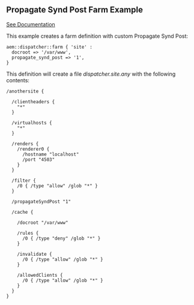 
## Propagate Synd Post Farm Example

[See Documentation](https://docs.adobe.com/docs/en/dispatcher/disp-config.html#Forwarding%20Syndication%20Requests%20-%20/propagateSyndPost)

This example creates a farm definition with custom Propagate Synd Post:

~~~ puppet
aem::dispatcher::farm { 'site' :
  docroot => '/var/www',
  propagate_synd_post => '1',
}
~~~

This definition will create a file *dispatcher.site.any* with the following contents:

~~~
/anothersite {

  /clientheaders {
    "*"
  }

  /virtualhosts {
    "*"
  }

  /renders {
    /renderer0 { 
      /hostname "localhost"
      /port "4503"
    }
  }

  /filter {
    /0 { /type "allow" /glob "*" }
  }

  /propagateSyndPost "1"

  /cache {

    /docroot "/var/www"

    /rules {
      /0 { /type "deny" /glob "*" }
    }

    /invalidate {
      /0 { /type "allow" /glob "*" }
    }

    /allowedClients {
      /0 { /type "allow" /glob "*" }
    }
  }
}
~~~
